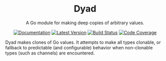 <div align="center">

# Dyad

A Go module for making deep copies of arbitrary values.

[![Documentation](https://img.shields.io/badge/go.dev-documentation-007d9c?&style=for-the-badge)](https://pkg.go.dev/github.com/dogmatiq/dyad)
[![Latest Version](https://img.shields.io/github/tag/dogmatiq/dyad.svg?&style=for-the-badge&label=semver)](https://github.com/dogmatiq/dyad/releases)
[![Build Status](https://img.shields.io/github/actions/workflow/status/dogmatiq/dyad/ci.yml?style=for-the-badge&branch=main)](https://github.com/dogmatiq/dyad/actions/workflows/ci.yml)
[![Code Coverage](https://img.shields.io/codecov/c/github/dogmatiq/dyad/main.svg?style=for-the-badge)](https://codecov.io/github/dogmatiq/dyad)

</div>

Dyad makes clones of Go values. It attempts to make all types clonable, or
fallback to predictable (and configurable) behavior when non-clonable types
(such as channels) are encountered.
